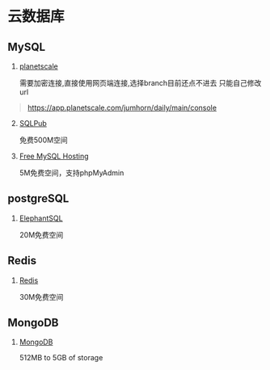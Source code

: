 # 云数据库

## MySQL
1. [planetscale](https://app.planetscale.com/)

	需要加密连接,直接使用网页端连接,选择branch目前还点不进去
	只能自己修改url

> https://app.planetscale.com/jumhorn/daily/main/console

2. [SQLPub](http://sqlpub.com)

	免费500M空间

3. [Free MySQL Hosting](https://www.freemysqlhosting.net)

	5M免费空间，支持phpMyAdmin

## postgreSQL

1. [ElephantSQL](https://www.elephantsql.com/)

	20M免费空间

## Redis

1. [Redis](https://redis.com/)

	30M免费空间

## MongoDB

1. [MongoDB](https://www.mongodb.com/)

	512MB to 5GB of storage